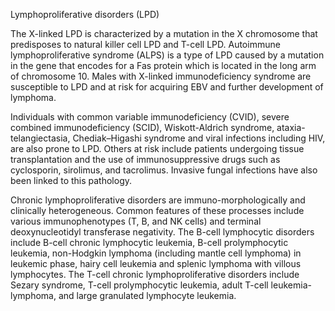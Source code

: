 Lymphoproliferative disorders (LPD)

The X-linked LPD is characterized by a mutation in the X chromosome that predisposes to natural killer cell LPD and T-cell LPD. Autoimmune lymphoproliferative syndrome (ALPS) is a type of LPD caused by a mutation in the gene that encodes for a Fas protein which is located in the long arm of chromosome 10. Males with X-linked immunodeficiency syndrome are susceptible to LPD and at risk for acquiring EBV and further development of lymphoma.

Individuals with common variable immunodeficiency (CVID), severe combined immunodeficiency (SCID), Wiskott-Aldrich syndrome, ataxia-telangiectasia, Chediak–Higashi syndrome and viral infections including HIV, are also prone to LPD. Others at risk include patients undergoing tissue transplantation and the use of immunosuppressive drugs such as cyclosporin, sirolimus, and tacrolimus. Invasive fungal infections have also been linked to this pathology.

Chronic lymphoproliferative disorders are immuno-morphologically and clinically heterogeneous. Common features of these processes include various immunophenotypes (T, B, and NK cells) and terminal deoxynucleotidyl transferase negativity. The B-cell lymphocytic disorders include B-cell chronic lymphocytic leukemia, B-cell prolymphocytic leukemia, non-Hodgkin lymphoma (including mantle cell lymphoma) in leukemic phase, hairy cell leukemia and splenic lymphoma with villous lymphocytes. The T-cell chronic lymphoproliferative disorders include Sezary syndrome, T-cell prolymphocytic leukemia, adult T-cell leukemia-lymphoma, and large granulated lymphocyte leukemia.